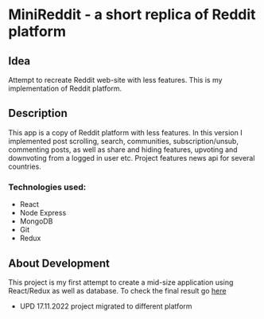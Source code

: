 # MiniReddit - a short replica of Reddit platform
## Idea

Attempt to recreate Reddit web-site with less features. This is my implementation of Reddit platform.

## Description

This app is a copy of Reddit platform with less features. In this version I implemented post scrolling, search, communities, subscription/unsub, commenting posts, as well as share and hiding features, upvoting and downvoting from a logged in user etc.
Project features news api for several countries.

### Technologies used:
* React
* Node Express
* MongoDB
* Git
* Redux

## About Development

This project is my first attempt to create a mid-size application using React/Redux as well as database. To check the final result go [here](https://mini-reddit.onrender.com/)

* UPD 17.11.2022 project migrated to different platform
